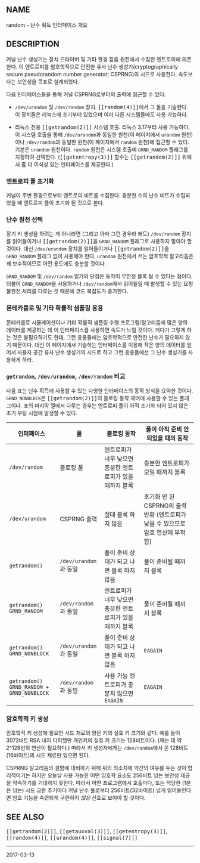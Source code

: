 ## NAME

random - 난수 획득 인터페이스 개요

## DESCRIPTION

커널 난수 생성기는 장치 드라이버 및 기타 환경 잡음 원천에서 수집한 엔트로피에 의존한다. 이 엔트로피를 암호학적으로 안전한 유사 난수 생성기(cryptographically secure pseudorandom number generator; CSPRNG)의 시드로 사용한다. 속도보다는 보안성을 목표로 설계되었다.

다음 인터페이스들을 통해 커널 CSPRNG로부터의 출력에 접근할 수 있다.

* `/dev/urandom` 및 `/dev/random` 장치. <tt>[[random(4)]]</tt>에서 그 둘을 기술한다. 이 장치들은 리눅스에 초기부터 있었으며 여러 다른 시스템들에도 사용 가능하다.

* 리눅스 전용 <tt>[[getrandom(2)]]</tt> 시스템 호출. 리눅스 3.17부터 사용 가능하다. 이 시스템 호출을 통해 `/dev/urandom`과 동일한 원천(이 페이지에서 `urandom` 원천)이나 `/dev/random`과 동일한 원천(이 페이지에서 `random` 원천)에 접근할 수 있다. 기본은 `urandom` 원천이다. `random` 원천은 시스템 호출에 `GRND_RANDOM` 플래그를 지정하여 선택한다. (<tt>[[getentropy(3)]]</tt> 함수는 <tt>[[getrandom(2)]]</tt> 위에서 좀 더 이식성 있는 인터페이스를 제공한다.)

### 엔트로피 풀 초기화

커널이 주변 환경으로부터 엔트로피 비트를 수집한다. 충분한 수의 난수 비트가 수집되었을 때 엔트로피 풀이 초기화 된 것으로 본다.

### 난수 원천 선택

장기 키 생성을 하려는 게 아니라면 (그리고 아마 그런 경우라 해도) `/dev/random` 장치를 읽어들이거나 <tt>[[getrandom(2)]]</tt>을 `GRND_RANDOM` 플래그로 사용하지 말아야 할 것이다. 대신 `/dev/urandom` 장치를 읽어들이거나 <tt>[[getrandom(2)]]</tt>을 `GRND_RANDOM` 플래그 없이 사용해야 한다. `urandom` 원천에서 쓰는 암호학적 알고리듬은 꽤 보수적이므로 어떤 용도에도 충분할 것이다.

`GRND_RANDOM` 및 `/dev/random` 읽기의 단점은 동작이 무한정 블록 될 수 있다는 점이다. 더불어 `GRND_RANDOM`을 사용하거나 `/dev/random`에서 읽어들일 때 발생할 수 있는 요청 불완전 처리를 다루는 것 때문에 코드 복잡도가 증가한다.

### 몬테카를로 및 기타 확률적 샘플링 응용

몬테카를로 시뮬레이션이나 기타 확률적 샘플링 수행 프로그램/알고리듬에 많은 양의 데이터를 제공하는 데 이 인터페이스를 사용하면 속도가 느릴 것이다. 게다가 그렇게 하는 것은 불필요하기도 한데, 그런 응용들에는 암호학적으로 안전한 난수가 필요하지 않기 때문이다. 대신 이 페이지에서 기술하는 인터페이스를 이용해 작은 양의 데이터를 얻어서 사용자 공간 유사 난수 생성기의 시드로 하고 그런 응용들에선 그 난수 생성기를 사용하게 하라.

### `getrandom`, `/dev/urandom`, `/dev/random` 비교

다음 표는 난수 획득에 사용할 수 있는 다양한 인터페이스의 동작 방식을 요약한 것이다. `GRND_NONBLOCK`은 <tt>[[getrandom(2)]]</tt>의 블로킹 동작 제어에 사용할 수 있는 플래그이다. 표의 마지막 열에서 다루는 경우는 엔트로피 풀이 아직 초기화 되어 있지 않은 초기 부팅 시점에 발생할 수 있다.

| 인터페이스 | 풀 | 블로킹 동작 | 풀이 아직 준비 안 되었을 때의 동작 |
| --- | --- | --- | --- |
| `/dev/random` | 블로킹 풀 | 엔트로피가 너무 낮으면 충분한 엔트로피가 있을 때까지 블록 | 충분한 엔트로피가 모일 때까지 블록 |
| `/dev/urandom` | CSPRNG 출력 | 절대 블록 하지 않음 | 초기화 안 된 CSPRNG의 출력 반환 (엔트로피가 낮을 수 있으므로 암호 연산에 부적합) |
| `getrandom()` | `/dev/urandom`과 동일 | 풀이 준비 상태가 되고 나면 블록 하지 않음 | 풀이 준비될 때까지 블록 |
| `getrandom()`<br>`GRND_RANDOM` | `/dev/random`과 동일 | 엔트로피가 너무 낮으면 충분한 엔트로피가 있을 때까지 블록 | 풀이 준비될 때까지 블록 |
| `getrandom()`<br>`GRND_NONBLOCK` | `/dev/urandom`과 동일 | 풀이 준비 상태가 되고 나면 블록 하지 않음 | `EAGAIN` |
| `getrandom()`<br>`GRND_RANDOM + GRND_NONBLOCK` | `/dev/random`과 동일 | 사용 가능 엔트로피가 충분치 않으면 `EAGAIN` | `EAGAIN` |

### 암호학적 키 생성

암호학적 키 생성에 필요한 시드 재료의 양은 키의 실효 키 크기와 같다. 예를 들어 3072비트 RSA 내지 디피헬만 개인키의 실효 키 크기는 128비트이다. (깨는 데 약 2^128번의 연산이 필요하다.) 따라서 키 생성자에게는 `/dev/random`에서 온 128비트(16바이트)의 시드 재료만 있으면 된다.

CSPRNG 알고리듬의 결함에 대비하기 위해 위의 최소치에 약간의 여유를 두는 것이 합리적이기는 하지만 오늘날 사용 가능한 어떤 암호학 요소도 256비트 넘는 보안성 제공을 약속하기를 기대하지 못한다. 따라서 어떤 프로그램에서 호출마다, 또는 적당한 (1분은 넘는) 시드 교환 주기마다 커널 난수 풀로부터 256비트(32바이트) 넘게 읽어들인다면 암호 기능을 숙련되게 구현하지 *않은* 신호로 보아야 할 것이다.

## SEE ALSO

<tt>[[getrandom(2)]]</tt>, <tt>[[getauxval(3)]]</tt>, <tt>[[getentropy(3)]]</tt>, <tt>[[random(4)]]</tt>, <tt>[[urandom(4)]]</tt>, <tt>[[signal(7)]]</tt>

----

2017-03-13
